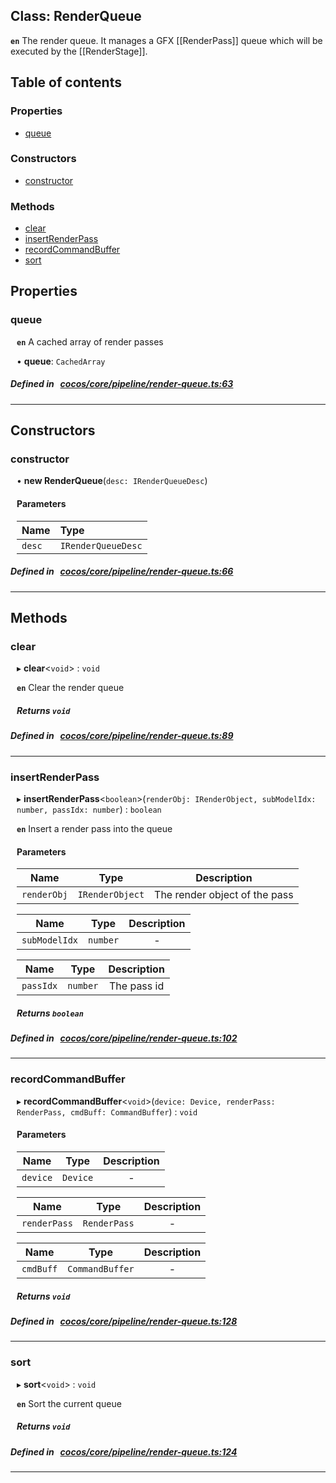 
## Class: RenderQueue







**`en`** The render queue. It manages a GFX [[RenderPass]] queue which will be executed by the [[RenderStage]].


<div class="table-of-content">
<h2>Table of contents</h2>


### Properties

- [ queue](#queue)

### Constructors

- [ constructor](#constructor)

### Methods

- [ clear](#clear)
- [ insertRenderPass](#insertRenderPass)
- [ recordCommandBuffer](#recordCommandBuffer)
- [ sort](#sort)
</div>

## Properties


### queue
<div style="margin-left: 10px;">




**`en`** A cached array of render passes




•  **queue**:
`CachedArray` 
</div>

##### Defined in &nbsp;   [cocos/core/pipeline/render-queue.ts:63](https://github.com/cocos-creator/engine/blob/c7bf6b8a9/cocos/core/pipeline/render-queue.ts#L63)&nbsp;


___

<!---->
## Constructors


### constructor
<div style="margin-left: 10px;">

• **new RenderQueue**(`desc: IRenderQueueDesc`)

#### Parameters
| Name | Type |
| :------ | :------ |
| `desc` | `IRenderQueueDesc` |





</div>

##### Defined in &nbsp;   [cocos/core/pipeline/render-queue.ts:66](https://github.com/cocos-creator/engine/blob/c7bf6b8a9/cocos/core/pipeline/render-queue.ts#L66)&nbsp;


---

<!---->
## Methods

### clear
<div style="margin-left: 10px;">

▸   **clear**<`void`\> : `void`




**`en`** Clear the render queue




<!---->
<!--    #### Returns `void` -->
<!---->


##### Returns `void`




</div>

##### Defined in &nbsp;   [cocos/core/pipeline/render-queue.ts:89](https://github.com/cocos-creator/engine/blob/c7bf6b8a9/cocos/core/pipeline/render-queue.ts#L89)&nbsp;
___
### insertRenderPass
<div style="margin-left: 10px;">

▸   **insertRenderPass**<`boolean`\>(`renderObj: IRenderObject, subModelIdx: number, passIdx: number`) : `boolean`




**`en`** Insert a render pass into the queue




<!---->
<!--    #### Returns `boolean` Whether the new render pass is successfully added
-->
<!---->

#### Parameters

| Name | Type | Description |
| :------: | :------: | :------: |
| `renderObj` | `IRenderObject` | The render object of the pass  |

| Name | Type | Description |
| :------: | :------: | :------: |
| `subModelIdx` | `number` | - |

| Name | Type | Description |
| :------: | :------: | :------: |
| `passIdx` | `number` | The pass id  |



##### Returns `boolean`




</div>

##### Defined in &nbsp;   [cocos/core/pipeline/render-queue.ts:102](https://github.com/cocos-creator/engine/blob/c7bf6b8a9/cocos/core/pipeline/render-queue.ts#L102)&nbsp;
___
### recordCommandBuffer
<div style="margin-left: 10px;">

▸   **recordCommandBuffer**<`void`\>(`device: Device, renderPass: RenderPass, cmdBuff: CommandBuffer`) : `void`




<!---->
<!--    #### Returns `void` -->
<!---->

#### Parameters

| Name | Type | Description |
| :------: | :------: | :------: |
| `device` | `Device` | - |

| Name | Type | Description |
| :------: | :------: | :------: |
| `renderPass` | `RenderPass` | - |

| Name | Type | Description |
| :------: | :------: | :------: |
| `cmdBuff` | `CommandBuffer` | - |



##### Returns `void`




</div>

##### Defined in &nbsp;   [cocos/core/pipeline/render-queue.ts:128](https://github.com/cocos-creator/engine/blob/c7bf6b8a9/cocos/core/pipeline/render-queue.ts#L128)&nbsp;
___
### sort
<div style="margin-left: 10px;">

▸   **sort**<`void`\> : `void`




**`en`** Sort the current queue




<!---->
<!--    #### Returns `void` -->
<!---->


##### Returns `void`




</div>

##### Defined in &nbsp;   [cocos/core/pipeline/render-queue.ts:124](https://github.com/cocos-creator/engine/blob/c7bf6b8a9/cocos/core/pipeline/render-queue.ts#L124)&nbsp;
___
<!---->



